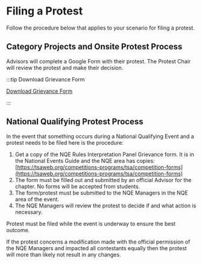 # Filing a Protest

Follow the procedure below that applies to your scenario for filing a protest.

## Category Projects and Onsite Protest Process

Advisors will complete a Google Form with their protest. The Protest Chair will review the protest and make their decision.

:::tip Download Grievance Form

[Download Grievance Form](/assets/rules-interpretation-panel-grievance.pdf)

:::

## National Qualifying Protest Process

In the event that something occurs during a National Qualifying Event and a protest needs to be filed here is the procedure:

1. Get a copy of the NQE Rules Interpretation Panel Grievance form. It is in the National Events Guide and the NQE area has copies: [https://tsaweb.org/competitions-programs/tsa/competition-forms](https://tsaweb.org/competitions-programs/tsa/competition-forms)
2. The form must be filled out and submitted by an official Advisor for the chapter. No forms will be accepted from students.
3. The form/protest must be submitted to the NQE Managers in the NQE area of the event.
4. The NQE Managers will review the protest to decide if and what action is necessary.

Protest must be filed while the event is underway to ensure the best outcome.

If the protest concerns a modification made with the official permission of the NQE Managers and impacted all contestants equally then the protest will more than likely not result in any changes.